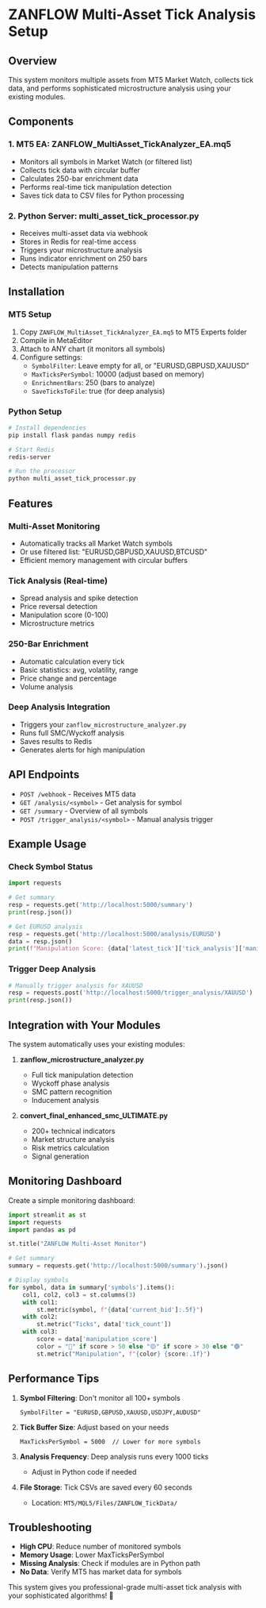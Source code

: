 # ZANFLOW Multi-Asset Tick Analysis Setup

## Overview
This system monitors multiple assets from MT5 Market Watch, collects tick data, and performs sophisticated microstructure analysis using your existing modules.

## Components

### 1. MT5 EA: ZANFLOW_MultiAsset_TickAnalyzer_EA.mq5
- Monitors all symbols in Market Watch (or filtered list)
- Collects tick data with circular buffer
- Calculates 250-bar enrichment data
- Performs real-time tick manipulation detection
- Saves tick data to CSV files for Python processing

### 2. Python Server: multi_asset_tick_processor.py
- Receives multi-asset data via webhook
- Stores in Redis for real-time access
- Triggers your microstructure analysis
- Runs indicator enrichment on 250 bars
- Detects manipulation patterns

## Installation

### MT5 Setup
1. Copy `ZANFLOW_MultiAsset_TickAnalyzer_EA.mq5` to MT5 Experts folder
2. Compile in MetaEditor
3. Attach to ANY chart (it monitors all symbols)
4. Configure settings:
   - `SymbolFilter`: Leave empty for all, or "EURUSD,GBPUSD,XAUUSD"
   - `MaxTicksPerSymbol`: 10000 (adjust based on memory)
   - `EnrichmentBars`: 250 (bars to analyze)
   - `SaveTicksToFile`: true (for deep analysis)

### Python Setup
```bash
# Install dependencies
pip install flask pandas numpy redis

# Start Redis
redis-server

# Run the processor
python multi_asset_tick_processor.py
```

## Features

### Multi-Asset Monitoring
- Automatically tracks all Market Watch symbols
- Or use filtered list: "EURUSD,GBPUSD,XAUUSD,BTCUSD"
- Efficient memory management with circular buffers

### Tick Analysis (Real-time)
- Spread analysis and spike detection
- Price reversal detection
- Manipulation score (0-100)
- Microstructure metrics

### 250-Bar Enrichment
- Automatic calculation every tick
- Basic statistics: avg, volatility, range
- Price change and percentage
- Volume analysis

### Deep Analysis Integration
- Triggers your `zanflow_microstructure_analyzer.py`
- Runs full SMC/Wyckoff analysis
- Saves results to Redis
- Generates alerts for high manipulation

## API Endpoints

- `POST /webhook` - Receives MT5 data
- `GET /analysis/<symbol>` - Get analysis for symbol
- `GET /summary` - Overview of all symbols
- `POST /trigger_analysis/<symbol>` - Manual analysis trigger

## Example Usage

### Check Symbol Status
```python
import requests

# Get summary
resp = requests.get('http://localhost:5000/summary')
print(resp.json())

# Get EURUSD analysis
resp = requests.get('http://localhost:5000/analysis/EURUSD')
data = resp.json()
print(f"Manipulation Score: {data['latest_tick']['tick_analysis']['manipulation_score']}")
```

### Trigger Deep Analysis
```python
# Manually trigger analysis for XAUUSD
resp = requests.post('http://localhost:5000/trigger_analysis/XAUUSD')
print(resp.json())
```

## Integration with Your Modules

The system automatically uses your existing modules:

1. **zanflow_microstructure_analyzer.py**
   - Full tick manipulation detection
   - Wyckoff phase analysis
   - SMC pattern recognition
   - Inducement analysis

2. **convert_final_enhanced_smc_ULTIMATE.py**
   - 200+ technical indicators
   - Market structure analysis
   - Risk metrics calculation
   - Signal generation

## Monitoring Dashboard

Create a simple monitoring dashboard:
```python
import streamlit as st
import requests
import pandas as pd

st.title("ZANFLOW Multi-Asset Monitor")

# Get summary
summary = requests.get('http://localhost:5000/summary').json()

# Display symbols
for symbol, data in summary['symbols'].items():
    col1, col2, col3 = st.columns(3)
    with col1:
        st.metric(symbol, f"{data['current_bid']:.5f}")
    with col2:
        st.metric("Ticks", data['tick_count'])
    with col3:
        score = data['manipulation_score']
        color = "🔴" if score > 50 else "🟡" if score > 30 else "🟢"
        st.metric("Manipulation", f"{color} {score:.1f}")
```

## Performance Tips

1. **Symbol Filtering**: Don't monitor all 100+ symbols
   ```
   SymbolFilter = "EURUSD,GBPUSD,XAUUSD,USDJPY,AUDUSD"
   ```

2. **Tick Buffer Size**: Adjust based on your needs
   ```
   MaxTicksPerSymbol = 5000  // Lower for more symbols
   ```

3. **Analysis Frequency**: Deep analysis runs every 1000 ticks
   - Adjust in Python code if needed

4. **File Storage**: Tick CSVs are saved every 60 seconds
   - Location: `MT5/MQL5/Files/ZANFLOW_TickData/`

## Troubleshooting

- **High CPU**: Reduce number of monitored symbols
- **Memory Usage**: Lower MaxTicksPerSymbol
- **Missing Analysis**: Check if modules are in Python path
- **No Data**: Verify MT5 has market data for symbols

This system gives you professional-grade multi-asset tick analysis with your sophisticated algorithms! 🚀

